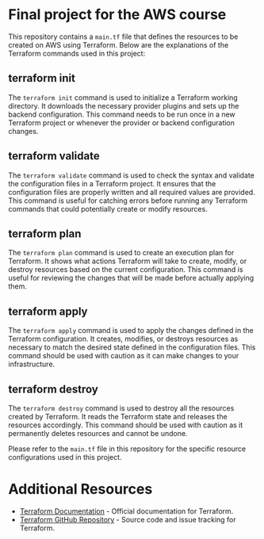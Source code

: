 # Final project for the AWS course

This repository contains a `main.tf` file that defines the resources to be created on AWS using Terraform. Below are the explanations of the Terraform commands used in this project:

## terraform init

The `terraform init` command is used to initialize a Terraform working directory. It downloads the necessary provider plugins and sets up the backend configuration. This command needs to be run once in a new Terraform project or whenever the provider or backend configuration changes.

## terraform validate

The `terraform validate` command is used to check the syntax and validate the configuration files in a Terraform project. It ensures that the configuration files are properly written and all required values are provided. This command is useful for catching errors before running any Terraform commands that could potentially create or modify resources.

## terraform plan

The `terraform plan` command is used to create an execution plan for Terraform. It shows what actions Terraform will take to create, modify, or destroy resources based on the current configuration. This command is useful for reviewing the changes that will be made before actually applying them.

## terraform apply

The `terraform apply` command is used to apply the changes defined in the Terraform configuration. It creates, modifies, or destroys resources as necessary to match the desired state defined in the configuration files. This command should be used with caution as it can make changes to your infrastructure.

## terraform destroy

The `terraform destroy` command is used to destroy all the resources created by Terraform. It reads the Terraform state and releases the resources accordingly. This command should be used with caution as it permanently deletes resources and cannot be undone.

Please refer to the `main.tf` file in this repository for the specific resource configurations used in this project.

# Additional Resources

- [Terraform Documentation](https://developer.hashicorp.com/terraform/docs) - Official documentation for Terraform.
- [Terraform GitHub Repository](https://github.com/hashicorp/terraform) - Source code and issue tracking for Terraform.